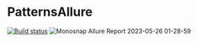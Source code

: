 # PatternsAllure
[![Build status](https://ci.appveyor.com/api/projects/status/ai7land04fhqi242?svg=true)](https://ci.appveyor.com/project/TanjaDalvadiants/patternsallure)
![Monosnap Allure Report 2023-05-26 01-28-59](https://github.com/TanjaDalvadiants/PatternsAllure/assets/121951420/0cd8637f-d0a7-4e02-ac72-a054ac44f60a)
